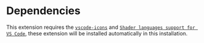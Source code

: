 # Dependencies

This extension requires the [`vscode-icons`](https://github.com/vscode-icons/vscode-icons) and [`Shader languages support for VS Code`](https://github.com/stef-levesque/vscode-shader), these extension will be installed automatically in this installation.